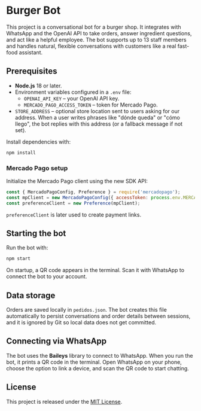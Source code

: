 # Burger Bot

This project is a conversational bot for a burger shop. It integrates with WhatsApp and the OpenAI API to take orders, answer ingredient questions, and act like a helpful employee. The bot supports up to 13 staff members and handles natural, flexible conversations with customers like a real fast-food assistant.

## Prerequisites

- **Node.js** 18 or later.
- Environment variables configured in a `.env` file:
  - `OPENAI_API_KEY` – your OpenAI API key.
  - `MERCADO_PAGO_ACCESS_TOKEN` – token for Mercado Pago.
- `STORE_ADDRESS` – optional store location sent to users asking for our address. When a user writes phrases like "dónde queda" or "cómo llego", the bot replies with this address (or a fallback message if not set).

Install dependencies with:

```bash
npm install
```
### Mercado Pago setup

Initialize the Mercado Pago client using the new SDK API:

```javascript
const { MercadoPagoConfig, Preference } = require('mercadopago');
const mpClient = new MercadoPagoConfig({ accessToken: process.env.MERCADO_PAGO_ACCESS_TOKEN });
const preferenceClient = new Preference(mpClient);
```

`preferenceClient` is later used to create payment links.
## Starting the bot

Run the bot with:

```bash
npm start
```

On startup, a QR code appears in the terminal. Scan it with WhatsApp to connect the bot to your account.

## Data storage

Orders are saved locally in `pedidos.json`. The bot creates this file automatically to persist conversations and order details between sessions, and it is ignored by Git so local data does not get committed.

## Connecting via WhatsApp

The bot uses the **Baileys** library to connect to WhatsApp. When you run the bot, it prints a QR code in the terminal. Open WhatsApp on your phone, choose the option to link a device, and scan the QR code to start chatting.

## License

This project is released under the [MIT License](LICENSE).

